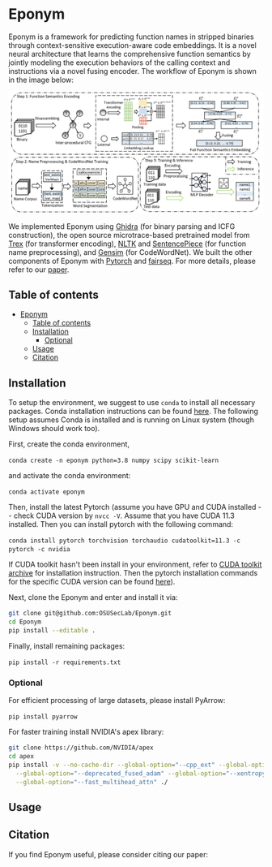 # Eponym

Eponym is a framework for predicting function names in stripped binaries through context-sensitive execution-aware code embeddings. It is a novel neural architecture that learns the comprehensive function semantics by jointly modeling the execution behaviors of the calling context and instructions via a novel fusing encoder. The workflow of Eponym is shown in the image below:

<p align="center"><img src="figure/eponym_workflow.jpg" alt="workflow" width="800"></p>

We implemented Eponym using [Ghidra](https://ghidra-sre.org/) (for binary parsing and ICFG construction), the open source microtrace-based pretrained model from [Trex](https://arxiv.org/abs/2012.08680) (for transformer encoding), [NLTK](https://www.nltk.org/) and [SentencePiece](https://github.com/google/sentencepiece) (for function name preprocessing), and [Gensim](https://radimrehurek.com/gensim/models/word2vec.html) (for CodeWordNet). We built the other components of Eponym with [Pytorch](https://pytorch.org/) and [fairseq](https://github.com/facebookresearch/fairseq). For more details, please refer to our [paper]().

## Table of contents

- [Eponym](#eponym)
  - [Table of contents](#table-of-contents)
  - [Installation](#installation)
    - [Optional](#optional)
  - [Usage](#usage)
  - [Citation](#citation)

## Installation

To setup the environment, we suggest to use `conda` to install all necessary packages. Conda installation instructions can be found [here](https://docs.conda.io/projects/conda/en/latest/user-guide/install/linux.html). The following setup assumes Conda is installed and is running on Linux system (though Windows should work too).

First, create the conda environment,

`conda create -n eponym python=3.8 numpy scipy scikit-learn`

and activate the conda environment:

`conda activate eponym`

Then, install the latest Pytorch (assume you have GPU and CUDA installed -- check CUDA version by `nvcc -V`. Assume that you have CUDA 11.3 installed. Then you can install pytorch with the following command:

`conda install pytorch torchvision torchaudio cudatoolkit=11.3 -c pytorch -c nvidia`

If CUDA toolkit hasn't been install in your environment, refer to [CUDA toolkit archive](https://developer.nvidia.com/cuda-toolkit-archive) for installation instruction. Then the pytorch installation commands for the specific CUDA version can be found [here](https://pytorch.org/get-started/locally/)).

Next, clone the Eponym and enter and install it via:

```bash
git clone git@github.com:OSUSecLab/Eponym.git
cd Eponym
pip install --editable .
```

Finally, install remaining packages:

`pip install -r requirements.txt`

### Optional

For efficient processing of large datasets, please install PyArrow: 

`pip install pyarrow`

For faster training install NVIDIA's apex library:

``` bash
git clone https://github.com/NVIDIA/apex
cd apex
pip install -v --no-cache-dir --global-option="--cpp_ext" --global-option="--cuda_ext" \
  --global-option="--deprecated_fused_adam" --global-option="--xentropy" \
  --global-option="--fast_multihead_attn" ./
```

## Usage

## Citation

If you find Eponym useful, please consider citing our paper:

```plaintex
```